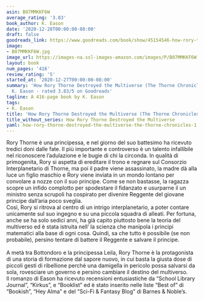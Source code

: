 ```yaml
---
asin: B07MMKKF6W
average_rating: '3.83'
book_author: K. Eason
date: '2020-12-28T00:00:00-08:00'
draft: false
goodreads_link: https://www.goodreads.com/book/show/45154546-how-rory-thorne-destroyed-the-multiverse
image:
- B07MMKKF6W.jpg
image_url: https://images-na.ssl-images-amazon.com/images/P/B07MMKKF6W.01._SCLZZZZZZZ.jpg
layout: book
num_pages: '416'
review_rating: '5'
started_at: '2020-12-27T00:00:00-08:00'
summary: 'How Rory Thorne Destroyed the Multiverse (The Thorne Chronicles, #1) by
  K. Eason - rated 3.83/5 on Goodreads'
tagline: A 416-page book by K. Eason
tags:
- K. Eason
title: 'How Rory Thorne Destroyed the Multiverse (The Thorne Chronicles, #1)'
title_without_series: How Rory Thorne Destroyed the Multiverse
yaml: how-rory-thorne-destroyed-the-multiverse-the-thorne-chronicles-1
---
```


Rory Thorne è una principessa, e nel giorno del suo battesimo ha ricevuto tredici doni dalle fate. Il più importante e controverso è un talento infallibile nel riconoscere l’adulazione e le bugie di chi la circonda. In qualità di primogenita, Rory si aspetta di ereditare il trono e regnare sul Consorzio Interplanetario di Thorne, ma poi il padre viene assassinato, la madre dà alla luce un figlio maschio e Rory viene inviata in un mondo lontano per convolare a nozze con il suo principe. Come se non bastasse, la ragazza scopre un infido complotto per spodestare il fidanzato e usurparne il un ministro senza scrupoli ha cospirato per divenire Reggente del giovane principe dall’aria poco sveglia. <br />Così, Rory si ritrova al centro di un intrigo interplanetario, a poter contare unicamente sul suo ingegno e su una piccola squadra di alleati. Per fortuna, anche se ha solo sedici anni, ha già capito piuttosto bene la teoria del multiverso ed è stata istruita nell’ la scienza che manipola i principi matematici alla base di ogni cosa. Quindi, sa che tutto è possibile (se non probabile), persino tentare di battere il Reggente e salvare il principe. <br /> <br />A metà tra Bottondoro e la principessa Leila, Rory Thorne è la protagonista di una storia di formazione dal sapore nuovo, in cui basta la giusta dose di piccoli gesti di ribellione perché una damigella in pericolo possa salvarsi da sola, rovesciare un governo e persino cambiare il destino del multiverso. <br />Il romanzo di Eason ha ricevuto recensioni entusiastiche da “School Library Journal”, “Kirkus”, e “Booklist” ed è stato inserito nelle liste “Best of” di “Bookish”, “Hey Alma” e del “Sci-Fi &amp; Fantasy Blog” di Barnes &amp; Noble’s.